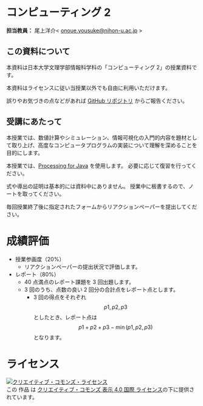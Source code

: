 # コンピューティング 2

**担当教員：** 尾上洋介< onoue.yousuke@nihon-u.ac.jp >

## この資料について

本資料は日本大学文理学部情報科学科の「コンピューティング 2」の授業資料です。

本資料はライセンスに従い当授業以外でも自由に利用いただけます。

誤りやお気づきの点などがあれば [GitHub リポジトリ](https://github.com/likr-lecture/computing2/issues) からご報告ください。

## 受講にあたって

本授業では、数値計算やシミュレーション、情報可視化の入門的内容を題材として取り上げ、高度なコンピュータプログラムの実装について理解を深めることを目的にします。

本授業では、[Processing for Java](https://processing.org/) を使用します。
必要に応じて復習を行ってください。

式や導出の証明は基本的には資料中にありません。
授業中に板書するので、ノートを取ってください。

毎回授業終了後に指定されたフォームからリアクションペーパーを提出してください。

# 成績評価

- 授業参画度（20%）
  - リアクションペーパーの提出状況で評価します。
- レポート（80%）
  - 40 点満点のレポート課題を 3 回出題します。
  - 3 回のうち、点数の良い 2 回分の合計点をレポート点とします。
    - 3 回の得点をそれぞれ $$p1, p2, p3$$ としたとき、レポート点は $$p1 + p2 + p3 - \min(p1, p2, p3)$$ となります。

# ライセンス

<a rel="license" href="http://creativecommons.org/licenses/by/4.0/"><img alt="クリエイティブ・コモンズ・ライセンス" style="border-width:0" src="https://i.creativecommons.org/l/by/4.0/88x31.png" /></a><br />この 作品 は <a rel="license" href="http://creativecommons.org/licenses/by/4.0/">クリエイティブ・コモンズ 表示 4.0 国際 ライセンス</a>の下に提供されています。
